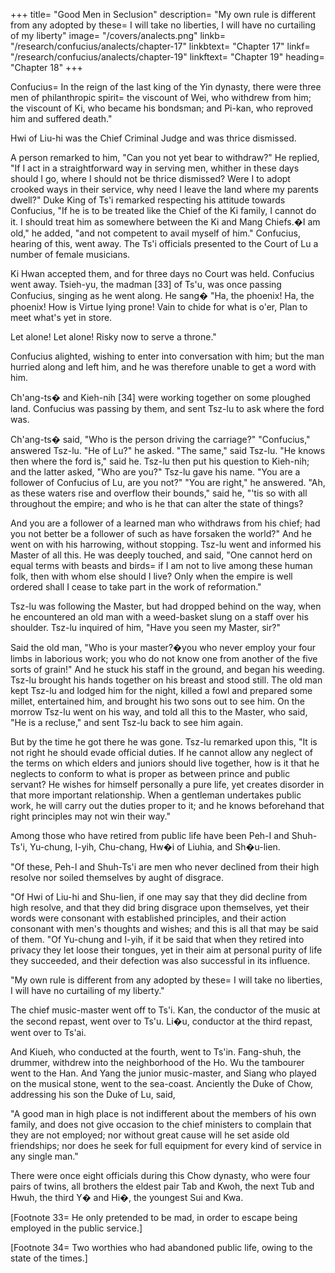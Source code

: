 +++
title=  "Good Men in Seclusion"
description= "My own rule is different from any adopted by these=  I will take no liberties, I will have no curtailing of my liberty"
image=  "/covers/analects.png"
linkb=  "/research/confucius/analects/chapter-17"
linkbtext=  "Chapter 17"
linkf=  "/research/confucius/analects/chapter-19"
linkftext=  "Chapter 19"
heading=  "Chapter 18"
+++

<div class="left conf">
Confucius=  In the reign of the last king of the Yin dynasty, there were three men of philanthropic spirit=  the viscount of Wei, who withdrew from him; the viscount of Ki, who became his bondsman; and Pi-kan, who reproved him and suffered death."
</div>

Hwi of Liu-hi was the Chief Criminal Judge and was thrice dismissed. 

A person remarked to him, "Can you not yet bear to withdraw?" He replied, "If I act in a straightforward way in serving men, whither in these days should I go, where I should not be thrice dismissed? Were I to adopt crooked ways in their service, why need I leave the land where my parents dwell?" Duke King of Ts'i remarked respecting his attitude towards Confucius, "If he is to be treated like the Chief of the Ki family, I cannot do it. I should treat him as somewhere between the Ki and Mang Chiefs.�I am old," he added, "and not competent to avail myself of him." Confucius, hearing of this, went away. The Ts'i officials presented to the Court of Lu a number of female musicians. 

Ki Hwan accepted them, and for three days no Court was held. Confucius went away. Tsieh-yu, the madman [33] of Ts'u, was once passing Confucius, singing as he went along. He sang� "Ha, the phoenix! Ha, the phoenix! How is Virtue lying prone! Vain to chide for what is o'er, Plan to meet what's yet in store. 

<div class="left conf">
Let alone! Let alone! Risky now to serve a throne." 
</div>

Confucius alighted, wishing to enter into conversation with him; but the man hurried along and left him, and he was therefore unable to get a word with him. 

Ch'ang-ts� and Kieh-nih [34] were working together on some ploughed land. Confucius was passing by them, and sent Tsz-lu to ask where the ford was. 


Ch'ang-ts� said, "Who is the person driving the carriage?" "Confucius," answered Tsz-lu. "He of Lu?" he asked. "The same," said Tsz-lu. "He knows then where the ford is," said he. Tsz-lu then put his question to Kieh-nih; and the latter asked, "Who are you?" Tsz-lu gave his name. "You are a follower of Confucius of Lu, are you not?" "You are right," he answered. "Ah, as these waters rise and overflow their bounds," said he, "'tis so with all throughout the empire; and who is he that can alter the state of things? 


And you are a follower of a learned man who withdraws from his chief; had you not better be a follower of such as have forsaken the world?" And he went on with his harrowing, without stopping. Tsz-lu went and informed his Master of all this. He was deeply touched, and said, "One cannot herd on equal terms with beasts and birds=  if I am not to live among these human folk, then with whom else should I live? Only when the empire is well ordered shall I cease to take part in the work of reformation." 

Tsz-lu was following the Master, but had dropped behind on the way, when he encountered an old man with a weed-basket slung on a staff over his shoulder. Tsz-lu inquired of him, "Have you seen my Master, sir?" 

Said the old man, "Who is your master?�you who never employ your four limbs in laborious work; you who do not know one from another of the five sorts of grain!" And he stuck his staff in the ground, and began his weeding. Tsz-lu brought his hands together on his breast and stood still. The old man kept Tsz-lu and lodged him for the night, killed a fowl and prepared some millet, entertained him, and brought his two sons out to see him. On the morrow Tsz-lu went on his way, and told all this to the Master, who said, "He is a recluse," and sent Tsz-lu back to see him again. 

But by the time he got there he was gone. Tsz-lu remarked upon this, "It is not right he should evade official duties. If he cannot allow any neglect of the terms on which elders and juniors should live together, how is it that he neglects to conform to what is proper as between prince and public servant? He wishes for himself personally a pure life, yet creates disorder in that more important relationship. When a gentleman undertakes public work, he will carry out the duties proper to it; and he knows beforehand that right principles may not win their way." 

Among those who have retired from public life have been Peh-I and Shuh-Ts'i, Yu-chung, I-yih, Chu-chang, Hw�i of Liuhia, and Sh�u-lien. 

<div class="left conf">
"Of these, Peh-I and Shuh-Ts'i are men who never declined from their high resolve nor soiled themselves by aught of disgrace.

"Of Hwi of Liu-hi and Shu-lien, if one may say that they did decline from high resolve, and that they did bring disgrace upon themselves, yet their words were consonant with established principles, and their action consonant with men's thoughts and wishes; and this is all that may be said of them. "Of Yu-chung and I-yih, if it be said that when they retired into privacy they let loose their tongues, yet in their aim at personal purity of life they succeeded, and their defection was also successful in its influence. 

"My own rule is different from any adopted by these=  I will take no liberties, I will have no curtailing of my liberty." 
</div>

The chief music-master went off to Ts'i. Kan, the conductor of the music at the second repast, went over to Ts'u. Li�u, conductor at the third repast, went over to Ts'ai. 

And Kiueh, who conducted at the fourth, went to Ts'in. Fang-shuh, the drummer, withdrew into the neighborhood of the Ho. Wu the tambourer went to the Han. And Yang the junior music-master, and Siang who played on the musical stone, went to the sea-coast. Anciently the Duke of Chow, addressing his son the Duke of Lu, said, 

"A good man in high place is not indifferent about the members of his own family, and does not give occasion to the chief ministers to complain that they are not employed; nor without great cause will he set aside old friendships; nor does he seek for full equipment for every kind of service in any single man." 

There were once eight officials during this Chow dynasty, who were four pairs of twins, all brothers the eldest pair Tab and Kwoh, the next Tub and Hwuh, the third Y� and Hi�, the youngest Sui and Kwa.


[Footnote 33=  He only pretended to be mad, in order to escape being employed in the public service.] 

[Footnote 34=  Two worthies who had abandoned public life, owing to the state of the times.] 